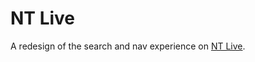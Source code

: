 # NT Live
A redesign of the search and nav experience on [NT Live](http://ntlive.nationaltheatre.org.uk).
